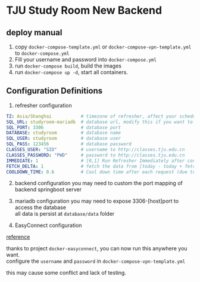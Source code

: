 # TJU Study Room New Backend

## deploy manual

1. copy `docker-compose-template.yml` or `docker-compose-vpn-template.yml` to `docker-compose.yml`
2. Fill your username and password into `docker-compose.yml`
3. run `docker-compose build`, build the images
4. run `docker-compose up -d`, start all containers.


## Configuration Definitions

1. refresher configuration
```yaml
TZ: Asia/Shanghai           # timezone of refresher, affect your scheduled task
SQL_URL: studyroom-mariadb  # database url, modify this if you want to connect to custom database
SQL_PORT: 3306              # database port
DATABASE: studyroom         # database name
SQL_USER: studyroom         # database user
SQL_PASS: 123456            # database password
CLASSES_USER: "SID"         # username to http://classes.tju.edu.cn
CLASSES_PASSWORD: "PWD"     # password to http://classes.tju.edu.cn
IMMEDIATE: 1                # [0,1] Run Refresher Immediately after container create
FETCH_DELTA: 1              # fetch the data from [today - today + fetch_delta-1 ], length: fetch_delta
COOLDOWN_TIME: 0.6          # Cool down time after each request (due to classes speed limit)
```

2. backend configuration
you may need to custom the port mapping of backend springboot server

3. mariadb configuration
you may need to expose 3306-[host]port to access the database  
all data is persist at `database/data` folder

4. EasyConnect configuration

[reference](https://github.com/docker-easyconnect/docker-easyconnect)

thanks to project `docker-easyconnect`, you can now run this anywhere you want.  
configure the `username` and `password` in `docker-compose-vpn-template.yml`

this may cause some conflict and lack of testing.
